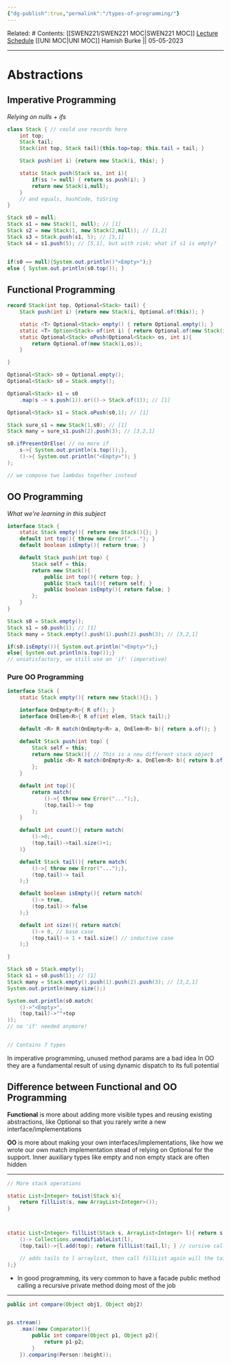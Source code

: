 ```yaml
---
{"dg-publish":true,"permalink":"/types-of-programming/"}
---
```


Related: #
Contents: [[SWEN221/SWEN221 MOC\|SWEN221 MOC]]
[Lecture Schedule](https://ecs.wgtn.ac.nz/Courses/SWEN221_2023T1/LectureSchedule)
[[UNI MOC\|UNI MOC]]
Hamish Burke || 05-05-2023
***

# Abstractions

## Imperative Programming

*Relying on nulls + ifs*

```java
class Stack { // could use records here
	int top;
	Stack tail;
	Stack(int top, Stack tail){this.top=top; this.tail = tail; }

	Stack push(int i) {return new Stack(i, this); }

	static Stack push(Stack ss, int i){
		if(ss != null) { return ss.push(i); }
		return new Stack(i,null);
	}
	// and equals, hashCode, toSring
}

Stack s0 = null; 
Stack s1 = new Stack(1, null); // [1]
Stack s2 = new Stack(1, new Stack(2,null)); // [1,2]
Stack s3 = Stack.push(s1, 5); // [5,1]
Stack s4 = s1.push(5); // [5,1], but with risk; what if s1 is empty?


if(s0 == null){System.out.println()"<Empty>");}
else { System.out.println(s0.top()); }
```

## Functional Programming

```java
record Stack(int top, Optional<Stack> tail) {
	Stack push(int i) {return new Stack(i, Optional.of(this)); }

	static <T> Optional<Stack> empty() { return Optional.empty(); }
	static <T> Option<Stack> of(int i) { return Optional.of(new Stack(i,empty()));}
	static Optional<Stack> oPush(Optional<Stack> os, int i){
		return Optional.of(new Stack(i,os));
	}

}

Optional<Stack> s0 = Optional.empty();
Optional<Stack> s0 = Stack.empty(); 

Optional<Stack> s1 = s0
	.map(s -> s.push(1)).or(()-> Stack.of(1)); // [1]

Optional<Stack> s1 = Stack.oPush(s0,1); // [1]

Stack sure_s1 = new Stack(1,s0); // [1]
Stack many = sure_s1.push(2).push(3); // [3,2,1]

s0.ifPresentOrElse( // no more if
	s->{ System.out.println(s.top());},
	()->{ System.out.println("<Empty>"); }
);

// we compose two lambdas together instead
```

## OO Programming

*What we're learning in this subject*

```java
interface Stack {
	static Stack empty(){ return new Stack(){}; }
	default int top(){ throw new Error("..."); }
	default boolean isEmpty(){ return true; }

	default Stack push(int top) {
		Stack self = this;
		return new Stack(){
			public int top(){ return top; }
			public Stack tail(){ return self; }
			public boolean isEmpty(){ return false; }
		};
	}
}

Stack s0 = Stack.empty();
Stack s1 = s0.push(1); // [1]
Stack many = Stack.empty().push(1).push(2).push(3); // [3,2,1]

if(s0.isEmpty()){ System.out.println("<Empty>");}
else{ System.out.println(s.top());}
// unsatisfactory, we still use an 'if' (imperative)
```

### Pure OO Programming

```java
interface Stack {
	static Stack empty(){ return new Stack(){}; }

	interface OnEmpty<R>{ R of(); }
	interface OnElem<R>{ R of(int elem, Stack tail);}

	default <R> R match(OnEmpty<R> a, OnElem<R> b){ return a.of(); }

	default Stack push(int top) {
		Stack self = this;
		return new Stack(){ // This is a new different stack object
			public <R> R match(OnEmpty<R> a, OnElem<R> b){ return b.of(top,self);}
		};
	}

	default int top(){ 
		return match(
			()->{ throw new Error("...");},
			(top,tail)-> top
		);
	}

	default int count(){ return match(
		()->0;,
		(top,tail)->tail.size()+1;
	)}

	default Stack tail(){ return match(
		()->{ throw new Error("...");},
		(top,tail)-> tail
	);}

	default boolean isEmpty(){ return match(
		()-> true,
		(top,tail)-> false
	);}

	default int size(){ return match(
		()-> 0, // base case
		(top,tail)-> 1 + tail.size() // inductive case
	);}

}

Stack s0 = Stack.empty();
Stack s1 = s0.push(1); // [1]
Stack many = Stack.empty().push(1).push(2).push(3); // [3,2,1]
System.out.println(many.size();)

System.out.println(s0.match(
	()->"<Empty>",
	(top,tail)->""+top
));
// no 'if' needed anymore!


// Contains 7 types
```

In imperative programming, unused method params are a bad idea
In OO they are a fundamental result of using dynamic dispatch to its full potential

## Difference between Functional and OO Programming

**Functional** is more about adding more visible types and reusing existing abstractions, like Optional so that you rarely write a new interface/implementations

**OO** is more about making your own interfaces/implementations, like how we wrote our own match implementation stead of relying on Optional for the support.
Inner auxiliary types like empty and non empty stack are often hidden


***

```java
// More stack operations

static List<Integer> toList(Stack s){
	return fillList(s, new ArrayList<Integer>());
}



static List<Integer> fillList(Stack s, ArrayList<Integer> l){ return s.match(
	()-> Collections.unmodifiableList(l),
	(top,tail)->{l.add(top); return fillList(tail,l); } // cursive call

	// adds tails to l arraylist, then call fillList again will the tail as stack
);}
```

- In good programming, its very common to have a facade public method calling a recursive private method doing most of the job


***

```java
public int compare(Object obj1, Object obj2)
```

```java

ps.stream()
	.max((new Comparator(){
		public int compare(Object p1, Object p2){
			return p1-p2;
		}
	}).comparing(Person::height));
```